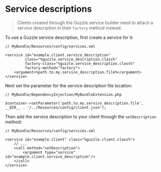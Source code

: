 Service descriptions
====================

> Clients created through the Guzzle service builder need to attach a service description in their `factory` method instead.

To use a Guzzle service description, first create a service for it:

    // MyBundle/Resources/config/services.xml

    <service id="example.client.service_description"
             class="%guzzle.service_description.class%"
             factory-class="%guzzle.service_description.class%"
             factory-method="factory">
        <argument>%path.to.my.service_description.file%</argument>
    </service>

Next set the parameter for the service description file location:

    // MyBundle/DependencyInjection/MyBundleExtension.php

    $container->setParameter('path.to.my.service_description.file', __DIR__ . '/../Resources/config/client.json');

Then add the service description to your client through the `setDescription` method:

    // MyBundle/Resources/config/services.xml

    <service id="example.client" class="%guzzle.client.class%">
        // ...
        <call method="setDescription">
            <argument type="service" id="example.client.service_description"/>
        </call>
    </service>
